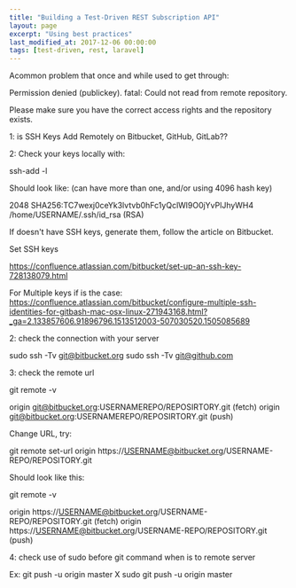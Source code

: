 ```yaml
---
title: "Building a Test-Driven REST Subscription API"
layout: page
excerpt: "Using best practices"
last_modified_at: 2017-12-06 00:00:00 
tags: [test-driven, rest, laravel]
---
```


Acommon problem that once and while used to get through:

Permission denied (publickey).
fatal: Could not read from remote repository.

Please make sure you have the correct access rights
and the repository exists.

1: is SSH Keys Add Remotely on Bitbucket, GitHub, GitLab??

2: Check your keys locally with:

ssh-add -l

Should look like: (can have more than one, and/or using 4096 hash key)

2048 SHA256:TC7wexj0ceYk3lvtvb0hFc1yQclWl9O0jYvPlJhyWH4 /home/USERNAME/.ssh/id_rsa (RSA)

If doesn't have SSH keys, generate them, follow the article on Bitbucket.

Set SSH keys

https://confluence.atlassian.com/bitbucket/set-up-an-ssh-key-728138079.html

For Multiple keys if is the case:
https://confluence.atlassian.com/bitbucket/configure-multiple-ssh-identities-for-gitbash-mac-osx-linux-271943168.html?_ga=2.133857606.91896796.1513512003-507030520.1505085689

2: check the connection with your server

sudo ssh -Tv git@bitbucket.org
sudo ssh -Tv git@github.com

3: check the remote url

git remote -v

origin git@bitbucket.org:USERNAMEREPO/REPOSIRTORY.git (fetch)
origin git@bitbucket.org:USERNAMEREPO/REPOSIRTORY.git (push)

Change URL, try:

git remote set-url origin https://USERNAME@bitbucket.org/USERNAME-REPO/REPOSITORY.git

Should look like this:

git remote -v

origin https://USERNAME@bitbucket.org/USERNAME-REPO/REPOSITORY.git (fetch)
origin https://USERNAME@bitbucket.org/USERNAME-REPO/REPOSITORY.git (push)

4: check use of sudo before git command when is to remote server

Ex: git push -u origin master  X sudo git push -u origin master